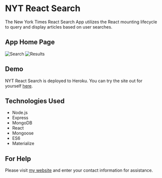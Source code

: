 # NYT React Search
The New York Times React Search App utilizes the React mounting lifecycle to query and display articles based on user searches. 

## App Home Page
![Search](.\Pictures\NYT.png)
![Results](.\Pictures\Result.png)

## Demo
NYT React Search is deployed to Heroku. You can try the site out for yourself [here](https://boiling-journey-41160.herokuapp.com/).

## Technologies Used
- Node.js
- Express
- MongoDB
- React
- Mongoose
- ES6
- Materialize

## For Help
Please visit [my website](https://fdunigan.github.io/) and enter your contact information for assistance. 